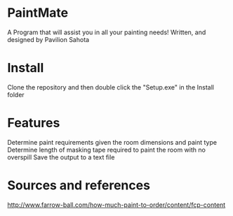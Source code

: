 # PaintMate
A Program that will assist you in all your painting needs! Written, and designed by Pavilion Sahota

# Install
Clone the repository and then double click the "Setup.exe" in the Install folder

# Features
Determine paint requirements given the room dimensions and paint type
Determine length of masking tape required to paint the room with no overspill
Save the output to a text file

# Sources and references
http://www.farrow-ball.com/how-much-paint-to-order/content/fcp-content
